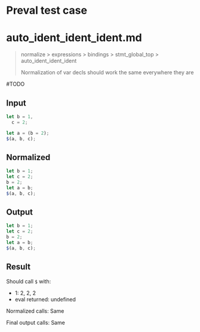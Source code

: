 # Preval test case

# auto_ident_ident_ident.md

> normalize > expressions > bindings > stmt_global_top > auto_ident_ident_ident
>
> Normalization of var decls should work the same everywhere they are

#TODO

## Input

`````js filename=intro
let b = 1,
  c = 2;

let a = (b = 2);
$(a, b, c);
`````

## Normalized

`````js filename=intro
let b = 1;
let c = 2;
b = 2;
let a = b;
$(a, b, c);
`````

## Output

`````js filename=intro
let b = 1;
let c = 2;
b = 2;
let a = b;
$(a, b, c);
`````

## Result

Should call `$` with:
 - 1: 2, 2, 2
 - eval returned: undefined

Normalized calls: Same

Final output calls: Same
